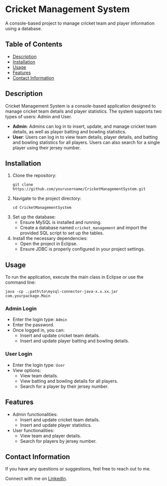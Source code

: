 <!DOCTYPE html>
<html>
<head></head>
<body>

<h1>Cricket Management System</h1>

<p>A console-based project to manage cricket team and player information using a database.</p>

<h2>Table of Contents</h2>
<ul>
    <li><a href="#description">Description</a></li>
    <li><a href="#installation">Installation</a></li>
    <li><a href="#usage">Usage</a></li>
    <li><a href="#features">Features</a></li>
    <li><a href="#contact-information">Contact Information</a></li>
</ul>

<h2 id="description">Description</h2>
<p>Cricket Management System is a console-based application designed to manage cricket team details and player statistics. The system supports two types of users: Admin and User.</p>
<ul>
    <li><strong>Admin</strong>: Admins can log in to insert, update, and manage cricket team details, as well as player batting and bowling statistics.</li>
    <li><strong>User</strong>: Users can log in to view team details, player details, and batting and bowling statistics for all players. Users can also search for a single player using their jersey number.</li>
</ul>

<h2 id="installation">Installation</h2>
<ol>
    <li>Clone the repository:
        <pre><code>git clone https://github.com/yourusername/CricketManagementSystem.git</code></pre>
    </li>
    <li>Navigate to the project directory:
        <pre><code>cd CricketManagementSystem</code></pre>
    </li>
    <li>Set up the database:
        <ul>
            <li>Ensure MySQL is installed and running.</li>
            <li>Create a database named <code>cricket_management</code> and import the provided SQL script to set up the tables.</li>
        </ul>
    </li>
    <li>Install the necessary dependencies:
        <ul>
            <li>Open the project in Eclipse.</li>
            <li>Ensure JDBC is properly configured in your project settings.</li>
        </ul>
    </li>
</ol>

<h2 id="usage">Usage</h2>
<p>To run the application, execute the main class in Eclipse or use the command line:</p>
<pre><code>java -cp .;path\to\mysql-connector-java-x.x.xx.jar com.yourpackage.Main</code></pre>

<h3>Admin Login</h3>
<ul>
    <li>Enter the login type: <code>Admin</code></li>
    <li>Enter the password.</li>
    <li>Once logged in, you can:
        <ul>
            <li>Insert and update cricket team details.</li>
            <li>Insert and update player batting and bowling details.</li>
        </ul>
    </li>
</ul>

<h3>User Login</h3>
<ul>
    <li>Enter the login type: <code>User</code></li>
    <li>View options:
        <ul>
            <li>View team details.</li>
            <li>View batting and bowling details for all players.</li>
            <li>Search for a player by their jersey number.</li>
        </ul>
    </li>
</ul>

<h2 id="features">Features</h2>
<ul>
    <li>Admin functionalities:
        <ul>
            <li>Insert and update cricket team details.</li>
            <li>Insert and update player statistics.</li>
        </ul>
    </li>
    <li>User functionalities:
        <ul>
            <li>View team and player details.</li>
            <li>Search for players by jersey number.</li>
        </ul>
    </li>
</ul>

<h2 id="contact-information">Contact Information</h2>
<p>If you have any questions or suggestions, feel free to reach out to me.</p>
<p>Connect with me on <a href="https://linkedin.com/in/matheshm">LinkedIn</a>.</p>

</body>
</html>

